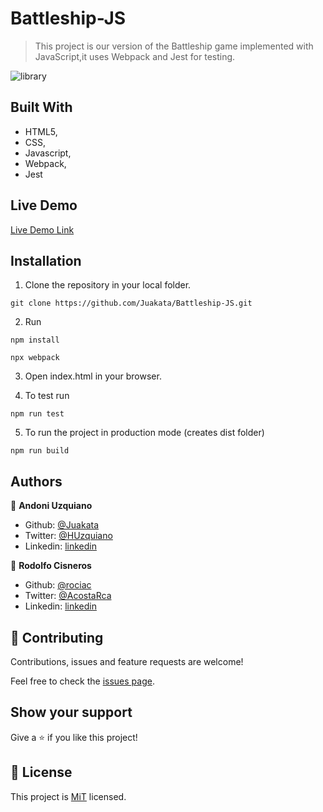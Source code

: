 # Battleship-JS

> This project is our version of the Battleship game implemented with JavaScript,it uses Webpack and Jest for testing.

![library](https://user-images.githubusercontent.com/51210302/73201727-48c61280-40ff-11ea-9d0b-110223bcb727.png)


## Built With

- HTML5,
- CSS,
- Javascript,
- Webpack,
- Jest

## Live Demo

[Live Demo Link](https://raw.githack.com/Juakata/Battleship-JS/game/dist/index.html)

## Installation

1. Clone the repository in your local folder.
```
git clone https://github.com/Juakata/Battleship-JS.git
```
2. Run
```
npm install
```
```
npx webpack
```
3. Open index.html in your browser.

4. To test run
```
npm run test
```

5. To run the project in production mode (creates dist folder)
```
npm run build
```

## Authors

👤 **Andoni Uzquiano**

- Github: [@Juakata](https://github.com/Juakata)
- Twitter: [@HUzquiano](https://twitter.com/HUzquiano)
- Linkedin: [linkedin](https://www.linkedin.com/in/andoni-uzquiano-31304818a/)

👤 **Rodolfo Cisneros**

- Github: [@rociac](https://github.com/rociac)
- Twitter: [@AcostaRca](https://twitter.com/AcostaRca)
- Linkedin: [linkedin](https://www.linkedin.com/in/rociac/)

## 🤝 Contributing

Contributions, issues and feature requests are welcome!

Feel free to check the [issues page](https://github.com/Juakata/Battleship-JS/issues).

## Show your support

Give a ⭐️ if you like this project!

## 📝 License

This project is [MiT](https://opensource.org/licenses/MIT) licensed.

